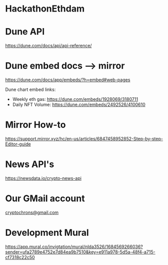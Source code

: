 # HackathonEthdam

# Dune API
https://dune.com/docs/api/api-reference/

# Dune embed docs --> mirror
https://dune.com/docs/app/embeds/?h=embed#web-pages

Dune chart embed links:
- Weekly eth gas: https://dune.com/embeds/1928069/3180711
- Daily NFT Volume: https://dune.com/embeds/2492526/4100610

# Mirror How-to
https://support.mirror.xyz/hc/en-us/articles/6847458952852-Step-by-step-Editor-guide

# News API's 
https://newsdata.io/crypto-news-api 

# Our GMail account
cryptochrons@gmail.com

# Development Mural
https://app.mural.co/invigtation/mural/nlda3526/1684569266036?sender=ufa2789e4752e7d84ea9b7510&key=e911a978-5d5a-48f4-a715-cf7318c22c50
